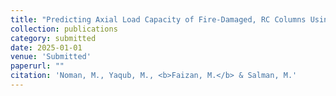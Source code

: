 ```yaml
---
title: "Predicting Axial Load Capacity of Fire-Damaged, RC Columns Using Neural Networks"
collection: publications
category: submitted
date: 2025-01-01
venue: 'Submitted'
paperurl: ""
citation: 'Noman, M., Yaqub, M., <b>Faizan, M.</b> & Salman, M.'
---
```

